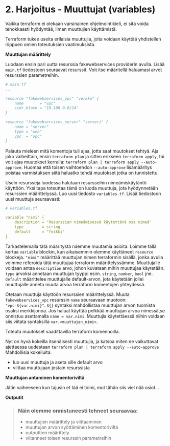 # 2. Harjoitus - Muuttujat (variables)
Vaikka terraform ei olekaan varsinainen ohjelmointikieli, ei sitä voida tehokkaasti hyödyntää, ilman muuttujien käyttämistä.  

Terraform tukee useita erilaisia muuttujia, joita voidaan käyttää yhdistellen riippuen omien toteutuksien vaatimuksista.

**Muuttujan määrittely**

Luodaan ensin pari uutta resurssia fakewebservices providerin avulla. Lisää `main.tf` tiedostoon seuraavat resurssit. Voit itse määritellä haluamasi arvot resurssien parametreihin.

```yaml
# main.tf
...

resource "fakewebservices_vpc" "verkko" {
    name       = "vpc"
    cidr_block = "10.100.0.0/24"
}

resource "fakewebservices_server" "serveri" {
    name = "server"
    type = "web"
    vpc  = "vpc"
}

```

Palauta mieleen mitä komentoja tuli ajaa, jotta saat muutokset tehtyä.
Aja joko vaiheittain, ensin `terraform plan` ja sitten erikseen `terraform apply`, tai voit ajaa muutokset kerralla: `terraform plan | terraform apply --auto-approve`. Huomaa että toisen vaihtoehdon `--auto-approve` lisämääritys poistaa varmistuksen siitä haluatko tehdä muutokset jotka on tunnistettu.

Usein resursseja luodessa halutaan resursseihin nimeämiskäytäntö käyttöön. Yksi tapa toteuttaa tämä on luoda muuttuja, jota hyödynnetään resurssien määrittelyssä. Luo uusi tiedosto `variables.tf`. Lisää tiedostoon uusi muuttuja seuraavasti:

```yaml
# variables.tf

variable "nimi" {
    description = "Resurssien nimeämisessä käytettävä osa nimeä"
    type        = string
    default     = "feikki"
}
```

Tarkastelemalla tätä määritystä näemme muutamia asioita:
Loimme tällä kertaa `variable` blockin,  kun aikaisemmin olemme käyttäneet `resource` blockeja.
`"nimi"` määrittää muuttujan nimen terraformin sisällä, jonka avulla voimme referoida tätä muuttujaa terraform määrittelyssämme. 
Muuttujalle voidaan antaa `description` arvo, johon kuvataan mihin muuttujaa käytetään. 
`type` arvoksi annetaan muuttujan tyyppi esim. `string`, `number`, `bool` jne.
`default` määrittelee muuttujalle default-arvon, jota käytetään jollei muuttujalle anneta muuta arvoa terraform komentojen yhteydessä.

Otetaan muuttuja käyttöön resurssien määrittelyssä. Muuta `fakewebservices_vpc` resurssin `name` seuraavaan muotoon: `"vpc-${var.nimi}"`. `${}` syntaksi mahdollistaa muuttujan arvon tuomista osaksi merkkijonoa. Jos haluat käyttää pelkkää muuttujan arvoa nimessä,se onnistuu asettamalla `name = var.nimi`. Muuttujia käytettäessä niihin voidaan siis viitata syntaksilla `var.<muuttujan_nimi>`.

Toteuta muutokset vaadittavilla terraform komennoilla.

Nyt on hyvä kokeilla itsenäisesti muuttujia, ja katsoa miten ne vaikuttavat ajettaessa uudestaan `terraform plan | terraform apply --auto-approve`
Mahdollisia kokeiluita:
- luo uusi muuttuja ja aseta sille default arvo
- viittaa muuttujaan jostain resurssista

**Muuttujan antaminen komentoriviltä**

Jätin vaiheeseen kun tajusin et tää ei toimi, mut tähän siis viel nää osiot...

**Outputit**


> ### Näin olemme onnistuneesti tehneet seuraavaa:
>- muuttujien määrittely ja viittaaminen
>- muuttujan arvon syöttäminen komentoriviltä
>- outputtien määrittely
>- viitanneet toisen resurssin parametreihin